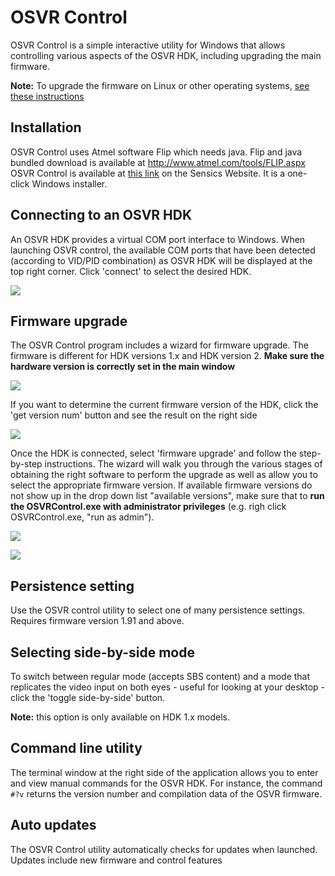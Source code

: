 # OSVR Control

OSVR Control is a simple interactive utility for Windows that allows controlling various aspects of the OSVR HDK, including upgrading the main firmware.

**Note:** To upgrade the firmware on Linux or other operating systems, [see these instructions](UpdateHDKLinux.md)

## Installation
OSVR Control uses Atmel software Flip which needs java.  Flip and java bundled download is available at http://www.atmel.com/tools/FLIP.aspx
OSVR Control is available at [this link](http://sensics.com/software/OSVRControl-SW/publish.htm) on the Sensics Website. It is a one-click Windows installer.

## Connecting to an OSVR HDK
An OSVR HDK provides a virtual COM port interface to Windows. When launching OSVR control, the available COM ports that have been detected (according to VID/PID combination) as OSVR HDK will be displayed at the top right corner. Click 'connect' to select the desired HDK.

![](Control-1.png)

## Firmware upgrade
The OSVR Control program includes a wizard for firmware upgrade. The firmware is different for HDK versions 1.x and HDK version 2. **Make sure the hardware version is correctly set in the main window**

![](Control-2.png)

If you want to determine the current firmware version of the HDK, click the 'get version num' button and see the result on the right side

![](Control-3.png)

Once the HDK is connected, select 'firmware upgrade' and follow the step-by-step instructions. The wizard will walk you through the various stages of obtaining the right software to perform the upgrade as well as allow you to select the appropriate firmware version.
If available firmware versions do not show up in the drop down list "available versions", make sure that to **run the OSVRControl.exe with administrator privileges** (e.g. righ click OSVRControl.exe, "run as admin").

![](Control-4.png)

![](Control-5.png)

## Persistence setting
Use the OSVR control utility to select one of many persistence settings. Requires firmware version 1.91 and above. 

## Selecting side-by-side mode
To switch between regular mode (accepts SBS content) and a mode that replicates the video input on both eyes - useful for looking at your desktop - click the 'toggle side-by-side' button.

**Note:** this option is only available on HDK 1.x models.
 
## Command line utility
The terminal window at the right side of the application allows you to enter and view manual commands for the OSVR HDK. For instance, the command `#?v` returns the version number and compilation data of the OSVR firmware.

## Auto updates
The OSVR Control utility automatically checks for updates when launched. Updates include new firmware and control features
